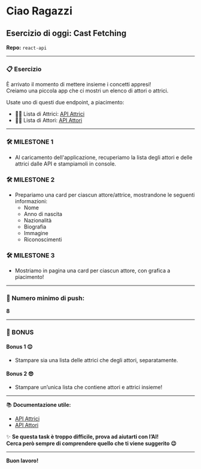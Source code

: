 # Ciao Ragazzi

## Esercizio di oggi: **Cast Fetching**

**Repo:** `react-api`

---

### 📋 Esercizio

È arrivato il momento di mettere insieme i concetti appresi!  
Creiamo una piccola app che ci mostri un elenco di attori o attrici.

Usate uno di questi due endpoint, a piacimento:

- 👩‍🎤 Lista di Attrici: [API Attrici](https://lanciweb.github.io/demo/api/actresses/)
- 👨‍🎤 Lista di Attori: [API Attori](https://lanciweb.github.io/demo/api/actors/)

---

### 🛠️ MILESTONE 1
- Al caricamento dell'applicazione, recuperiamo la lista degli attori e delle attrici dalle API e stampiamoli in console.

### 🛠️ MILESTONE 2
- Prepariamo una card per ciascun attore/attrice, mostrandone le seguenti informazioni:
  - Nome
  - Anno di nascita
  - Nazionalità
  - Biografia
  - Immagine
  - Riconoscimenti

### 🛠️ MILESTONE 3
- Mostriamo in pagina una card per ciascun attore, con grafica a piacimento!

---

### 📌 Numero minimo di push:

**8**

---

### 🎁 BONUS

#### Bonus 1 😌
- Stampare sia una lista delle attrici che degli attori, separatamente.

#### Bonus 2 😎
- Stampare un’unica lista che contiene attori e attrici insieme!

---

📚 **Documentazione utile:**
- [API Attrici](https://lanciweb.github.io/demo/api/actresses/)  
- [API Attori](https://lanciweb.github.io/demo/api/actors/)  

✨ **Se questa task è troppo difficile, prova ad aiutarti con l’AI!  
Cerca però sempre di comprendere quello che ti viene suggerito 😉**

---

**Buon lavoro!**
